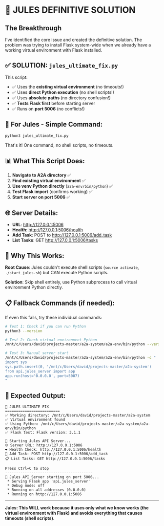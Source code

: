 # 🎯 JULES DEFINITIVE SOLUTION

## The Breakthrough

I've identified the core issue and created the definitive solution. The problem was trying to install Flask system-wide when we already have a working virtual environment with Flask installed.

## ✅ SOLUTION: `jules_ultimate_fix.py`

This script:
- ✅ Uses the **existing virtual environment** (no timeouts!)
- ✅ Uses **direct Python execution** (no shell scripts!)
- ✅ Uses **absolute paths** (no directory confusion!)
- ✅ **Tests Flask first** before starting server
- ✅ Runs on **port 5006** (no conflicts!)

## 🚀 For Jules - Simple Command:

```bash
python3 jules_ultimate_fix.py
```

That's it! One command, no shell scripts, no timeouts.

## 📊 What This Script Does:

1. **Navigate to A2A directory** ✅
2. **Find existing virtual environment** ✅ 
3. **Use venv Python directly** (`a2a-env/bin/python`) ✅
4. **Test Flask import** (confirms working) ✅
5. **Start server on port 5006** ✅

## 🌐 Server Details:

- **URL**: http://127.0.0.1:5006
- **Health**: http://127.0.0.1:5006/health
- **Add Task**: POST to http://127.0.0.1:5006/add_task
- **List Tasks**: GET http://127.0.0.1:5006/tasks

## 🔧 Why This Works:

**Root Cause**: Jules couldn't execute shell scripts (`source activate`, `./start_jules.sh`) but CAN execute Python scripts.

**Solution**: Skip shell entirely, use Python subprocess to call virtual environment Python directly.

## 📋 Fallback Commands (if needed):

If even this fails, try these individual commands:

```bash
# Test 1: Check if you can run Python
python3 --version

# Test 2: Check virtual environment Python
/mnt/c/Users/david/projects-master/a2a-system/a2a-env/bin/python --version

# Test 3: Manual server start
/mnt/c/Users/david/projects-master/a2a-system/a2a-env/bin/python -c "
import sys
sys.path.insert(0, '/mnt/c/Users/david/projects-master/a2a-system')
from api.jules_server import app
app.run(host='0.0.0.0', port=5007)
"
```

## 🎉 Expected Output:

```
🎯 JULES ULTIMATE FIX
=========================
✅ Working directory: /mnt/c/Users/david/projects-master/a2a-system
✅ Virtual environment found
✅ Using Python: /mnt/c/Users/david/projects-master/a2a-system/a2a-env/bin/python
✅ Flask test: Flask version: 3.1.1

🚀 Starting Jules API Server...
🌐 Server URL: http://127.0.0.1:5006
❤️ Health Check: http://127.0.0.1:5006/health
📝 Add Task: POST http://127.0.0.1:5006/add_task
📋 List Tasks: GET http://127.0.0.1:5006/tasks

Press Ctrl+C to stop
----------------------------------------
🎉 Jules API Server starting on port 5006...
 * Serving Flask app 'api.jules_server'
 * Debug mode: off
 * Running on all addresses (0.0.0.0)
 * Running on http://127.0.0.1:5006
```

---

**Jules: This WILL work because it uses only what we know works (the virtual environment with Flask) and avoids everything that causes timeouts (shell scripts).**